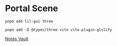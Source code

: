 # Portal Scene

```
pnpm add lil-gui three
```

```
pnpm add -D @types/three vite vite-plugin-glslify
```

[Notes Vault](https://github.com/Rade58/Three.js-Vault/blob/main/Baking.md)
